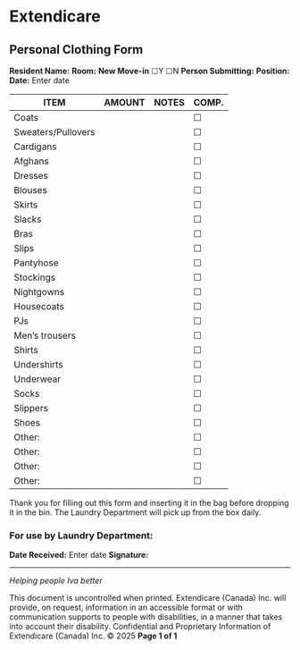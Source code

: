 # Extendicare
## Personal Clothing Form

**Resident Name:**                                  **Room:**             **New Move-in**  ☐Y   ☐N
**Person Submitting:**                          **Position:**                   **Date:**  Enter date

| ITEM                      | AMOUNT | NOTES | COMP. |
|---------------------------|--------|-------|-------|
| Coats                     |        |       | ☐     |
| Sweaters/Pullovers        |        |       | ☐     |
| Cardigans                 |        |       | ☐     |
| Afghans                   |        |       | ☐     |
| Dresses                   |        |       | ☐     |
| Blouses                   |        |       | ☐     |
| Skirts                    |        |       | ☐     |
| Slacks                    |        |       | ☐     |
| Bras                      |        |       | ☐     |
| Slips                     |        |       | ☐     |
| Pantyhose                 |        |       | ☐     |
| Stockings                 |        |       | ☐     |
| Nightgowns                |        |       | ☐     |
| Housecoats                |        |       | ☐     |
| PJs                       |        |       | ☐     |
| Men’s trousers            |        |       | ☐     |
| Shirts                    |        |       | ☐     |
| Undershirts               |        |       | ☐     |
| Underwear                 |        |       | ☐     |
| Socks                     |        |       | ☐     |
| Slippers                  |        |       | ☐     |
| Shoes                     |        |       | ☐     |
| Other:                   |        |       | ☐     |
| Other:                   |        |       | ☐     |
| Other:                   |        |       | ☐     |
| Other:                   |        |       | ☐     |

Thank you for filling out this form and inserting it in the bag before dropping it in the bin. The Laundry Department will pick up from the box daily.

### For use by Laundry Department:
**Date Received:**  Enter date               **Signature:**

----

*Helping people Iva better*

This document is uncontrolled when printed.
Extendicare (Canada) Inc. will provide, on request, information in an accessible format or with communication supports to people with disabilities, in a manner that takes into account their disability.
Confidential and Proprietary Information of Extendicare (Canada) Inc. © 2025
**Page 1 of 1**
